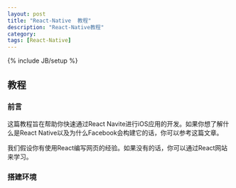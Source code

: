 ```yaml
---
layout: post
title: "React-Native  教程"
description: "React-Native教程"
category:
tags: [React-Native]
---
```

{% include JB/setup %}

## 教程

### 前言

这篇教程旨在帮助你快速通过React Navite进行iOS应用的开发。如果你想了解什么是React Native以及为什么Facebook会构建它的话，你可以参考这篇文章。

我们假设你有使用React编写网页的经验。如果没有的话，你可以通过React网站来学习。

### 搭建环境
